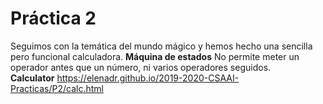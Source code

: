 # Práctica 2
Seguimos con la temática del mundo mágico y hemos hecho una sencilla pero funcional calculadora.
<b>Máquina de estados</b> No permite meter un operador antes que un número, ni varios operadores seguidos.
<br>
<b>Calculator</b>  https://elenadr.github.io/2019-2020-CSAAI-Practicas/P2/calc.html
